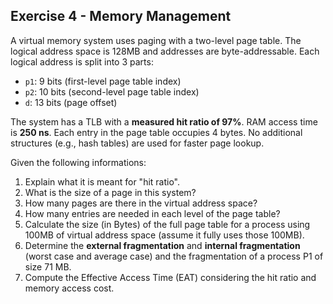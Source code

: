 ## Exercise 4 - Memory Management

A virtual memory system uses paging with a two-level page table. The logical address space is 128MB and addresses are byte-addressable. Each logical address is split into 3 parts:  
- `p1`: 9 bits (first-level page table index)  
- `p2`: 10 bits (second-level page table index)  
- `d`: 13 bits (page offset)

The system has a TLB with a **measured hit ratio of 97%**. RAM access time is **250 ns**. Each entry in the page table occupies 4 bytes. No additional structures (e.g., hash tables) are used for faster page lookup.

Given the following informations:

1. Explain what it is meant for "hit ratio".
2. What is the size of a page in this system?
3. How many pages are there in the virtual address space?
4. How many entries are needed in each level of the page table?
5. Calculate the size (in Bytes) of the full page table for a process using 100MB of virtual address space (assume it fully uses those 100MB).
6. Determine the **external fragmentation** and **internal fragmentation** (worst case and average case) and the fragmentation of a process P1 of size 71 MB.
7. Compute the Effective Access Time (EAT) considering the hit ratio and memory access cost.

